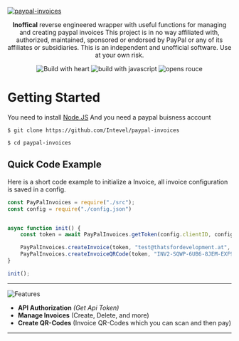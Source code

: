 [![paypal-invoices](https://s12.directupload.net/images/200912/re6mtglg.png)](#)

<p align="center">
  <b>Inoffical</b> reverse engineered wrapper with useful functions for managing and creating paypal invoices
  This project is in no way affiliated with, authorized, maintained, sponsored or endorsed by PayPal or any of its affiliates or subsidiaries. This is an independent and unofficial software. Use at your own risk.
</p>


<p align="center">
  <a><img alt="Build with heart" src="https://forthebadge.com/images/badges/built-with-love.svg"></a>
  <a><img alt="build with javascript" src="https://forthebadge.com/images/badges/made-with-javascript.svg"></a>
  <a><img alt="opens rouce" src="https://forthebadge.com/images/badges/open-source.svg"></a>
</p>


# Getting Started
You need to install [Node.JS](https://nodejs.org/en/download/)
And you need a paypal buisness account
```
$ git clone https://github.com/Intevel/paypal-invoices

$ cd paypal-invoices
```

## Quick Code Example
Here is a short code example to initialize a Invoice, all invoice configuration is saved in a config.
```javascript
const PayPalInvoices = require("./src");
const config = require("./config.json")


async function init() {
	const token = await PayPalInvoices.getToken(config.clientID, config.secretID);

	PayPalInvoices.createInvoice(token, "test@thatsfordevelopment.at", "test", "5", "1")
	PayPalInvoices.createInvoiceQRCode(token, "INV2-SQWP-6UB6-8JEM-EXF9")
}

init();
```

---
![Features](https://s12.directupload.net/images/200907/9m8qldwi.png)
- **API Authorization** *(Get Api Token)*
- **Manage Invoices** (Create, Delete, and more)
- **Create QR-Codes** (Invoice QR-Codes which you can scan and then pay)


---

